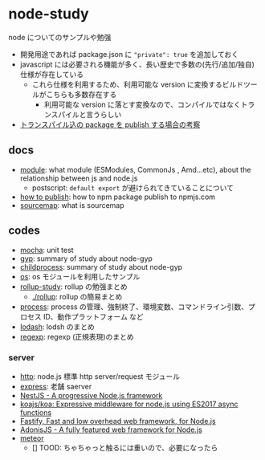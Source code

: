 # node-study

node についてのサンプルや勉强

- 開発用途であれば package.json に `"private": true` を追加しておく
- javascript には必要される機能が多く、長い歴史で多数の(先行/追加/独自)仕様が存在している
  - これら仕様を利用するため、利用可能な version に変換するビルドツールがこちらも多数存在する
    - 利用可能な version に落とす変換なので、コンパイルではなくトランスパイルと言うらしい
- [トランスパイル込の package を publish する場合の考察](./howToPublish)

## docs

- [module](./docs/module.md): what module (ESModules, CommonJs , Amd...etc), about the relationship between js and node.js
  - postscript: `default export` が避けられてきていることについて
- [how to publish](./howToPublish): how to npm package publish to npmjs.com
- [sourcemap](./docs/sourcemap.md): what is sourcemap

## codes

- [mocha](./mocha): unit test
- [gyp](./gyp): summary of study about node-gyp
- [childprocess](./childprocess): summary of study about node-gyp
- [os](./os): os モジュールを利用したサンプル
- [rollup\-study](https://github.com/awisu2/rollup-study): rollup の勉强まとめ
  - [./rollup](./rollup): rollup の簡易まとめ
- [process](./process): process の管理、強制終了、環境変数、コマンドライン引数、プロセス ID、動作プラットフォーム など
- [lodash](./lodash-study): lodsh のまとめ
- [regexp](./regexp-study): regexp (正規表現)のまとめ

### server

- [http](./http-study): node.js 標準 http server/request モジュール
- [express](./express-study): 老舗 saerver
- [NestJS \- A progressive Node\.js framework](https://nestjs.com/)
- [koajs/koa: Expressive middleware for node\.js using ES2017 async functions](https://github.com/koajs/koa)
- [Fastify, Fast and low overhead web framework, for Node\.js](https://www.fastify.io/)
- [AdonisJS \- A fully featured web framework for Node\.js](https://adonisjs.com/)
- [meteor](./meteor-study)
  - [] TOOD: ちゃちゃっと触るには重いので、必要になったら
